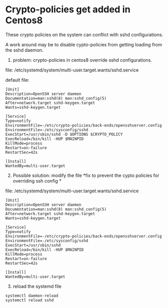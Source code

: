# Crypto-policies get added in Centos8
These crypto policies on the system can conflict with sshd configurations.

A work around may be to disable cypto-policies from getting loading from the sshd daemon.

1. problem: crypto-policies in centos8 override sshd configurations. 

file: /etc/systemd/system/multi-user.target.wants/sshd.service 

default file:
``` 
[Unit]
Description=OpenSSH server daemon
Documentation=man:sshd(8) man:sshd_config(5)
After=network.target sshd-keygen.target
Wants=sshd-keygen.target

[Service]
Type=notify
EnvironmentFile=-/etc/crypto-policies/back-ends/opensshserver.config
EnvironmentFile=-/etc/sysconfig/sshd
ExecStart=/usr/sbin/sshd -D $OPTIONS $CRYPTO_POLICY
ExecReload=/bin/kill -HUP $MAINPID
KillMode=process
Restart=on-failure
RestartSec=42s

[Install]
WantedBy=multi-user.target
```

2. Possible solution: modify the file
*fix to prevent the cypto policies for overriding ssh config *

file: /etc/systemd/system/multi-user.target.wants/sshd.service 

```
[Unit]
Description=OpenSSH server daemon
Documentation=man:sshd(8) man:sshd_config(5)
After=network.target sshd-keygen.target
Wants=sshd-keygen.target

[Service]
Type=notify
EnvironmentFile=-/etc/crypto-policies/back-ends/opensshserver.config
EnvironmentFile=-/etc/sysconfig/sshd
ExecStart=/usr/sbin/sshd
ExecReload=/bin/kill -HUP $MAINPID
KillMode=process
Restart=on-failure
RestartSec=42s

[Install]
WantedBy=multi-user.target
```

3. reload the systemd file

```
systemctl daemon-reload
systemctl reload sshd 
```